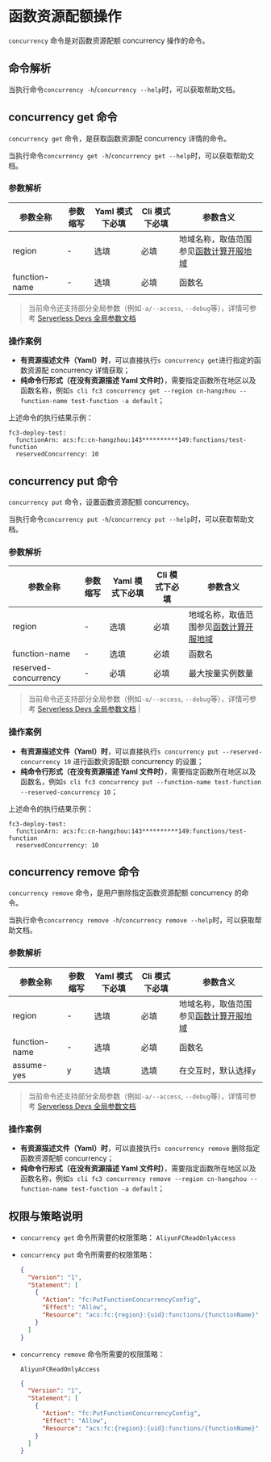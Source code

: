 # 函数资源配额操作

`concurrency` 命令是对函数资源配额 concurrency 操作的命令。

## 命令解析

当执行命令`concurrency -h`/`concurrency --help`时，可以获取帮助文档。

## concurrency get 命令

`concurrency get` 命令，是获取函数资源配 concurrency 详情的命令。

当执行命令`concurrency get -h`/`concurrency get --help`时，可以获取帮助文档。

### 参数解析

| 参数全称      | 参数缩写 | Yaml 模式下必填 | Cli 模式下必填 | 参数含义                                                                                       |
| ------------- | -------- | --------------- | -------------- | ---------------------------------------------------------------------------------------------- |
| region        | -        | 选填            | 必填           | 地域名称，取值范围参见[函数计算开服地域](https://help.aliyun.com/document_detail/2512917.html) |
| function-name | -        | 选填            | 必填           | 函数名                                                                                         |

> 当前命令还支持部分全局参数（例如`-a/--access`, `--debug`等），详情可参考 [Serverless Devs 全局参数文档](../../builtin/index.md)

### 操作案例

- **有资源描述文件（Yaml）时**，可以直接执行`s concurrency get`进行指定的函数资源配 concurrency 详情获取；
- **纯命令行形式（在没有资源描述 Yaml 文件时）**，需要指定函数所在地区以及函数名称，例如`s cli fc3 concurrency get --region cn-hangzhou --function-name test-function -a default`；

上述命令的执行结果示例：

```text
fc3-deploy-test:
  functionArn: acs:fc:cn-hangzhou:143**********149:functions/test-function
  reservedConcurrency: 10
```

## concurrency put 命令

`concurrency put` 命令，设置函数资源配额 concurrency。

当执行命令`concurrency put -h`/`concurrency put --help`时，可以获取帮助文档。

### 参数解析

| 参数全称             | 参数缩写 | Yaml 模式下必填 | Cli 模式下必填 | 参数含义                                                                                       |
| -------------------- | -------- | --------------- | -------------- | ---------------------------------------------------------------------------------------------- |
| region               | -        | 选填            | 必填           | 地域名称，取值范围参见[函数计算开服地域](https://help.aliyun.com/document_detail/2512917.html) |
| function-name        | -        | 选填            | 必填           | 函数名                                                                                         |
| reserved-concurrency | -        | 必填            | 必填           | 最大按量实例数量                                                                               |

> 当前命令还支持部分全局参数（例如`-a/--access`, `--debug`等），详情可参考 [Serverless Devs 全局参数文档](../../builtin/index.md) |

### 操作案例

- **有资源描述文件（Yaml）时**，可以直接执行`s concurrency put --reserved-concurrency 10` 进行函数资源配额 concurrency 的设置；
- **纯命令行形式（在没有资源描述 Yaml 文件时）**，需要指定函数所在地区以及函数名，例如`s cli fc3 concurrency put --function-name test-function --reserved-concurrency 10`；

上述命令的执行结果示例：

```text
fc3-deploy-test:
  functionArn: acs:fc:cn-hangzhou:143**********149:functions/test-function
  reservedConcurrency: 10
```

## concurrency remove 命令

`concurrency remove` 命令，是用户删除指定函数资源配额 concurrency 的命令。

当执行命令`concurrency remove -h`/`concurrency remove --help`时，可以获取帮助文档。

### 参数解析

| 参数全称      | 参数缩写 | Yaml 模式下必填 | Cli 模式下必填 | 参数含义                                                                                       |
| ------------- | -------- | --------------- | -------------- | ---------------------------------------------------------------------------------------------- |
| region        | -        | 选填            | 必填           | 地域名称，取值范围参见[函数计算开服地域](https://help.aliyun.com/document_detail/2512917.html) |
| function-name | -        | 选填            | 必填           | 函数名                                                                                         |
| assume-yes    | y        | 选填            | 选填           | 在交互时，默认选择`y`                                                                          |

> 当前命令还支持部分全局参数（例如`-a/--access`, `--debug`等），详情可参考 [Serverless Devs 全局参数文档](../../builtin/index.md)

### 操作案例

- **有资源描述文件（Yaml）时**，可以直接执行`s concurrency remove` 删除指定函数资源配额 concurrency；
- **纯命令行形式（在没有资源描述 Yaml 文件时）**，需要指定函数所在地区以及函数名称，例如`s cli fc3 concurrency remove --region cn-hangzhou --function-name test-function -a default`；

## 权限与策略说明

- `concurrency get` 命令所需要的权限策略： `AliyunFCReadOnlyAccess`

- `concurrency put` 命令所需要的权限策略：

    ```json
    {
      "Version": "1",
      "Statement": [
        {
          "Action": "fc:PutFunctionConcurrencyConfig",
          "Effect": "Allow",
          "Resource": "acs:fc:{region}:{uid}:functions/{functionName}"
        }
      ]
    }
    ```

- `concurrency remove` 命令所需要的权限策略：

    `AliyunFCReadOnlyAccess`

    ```json
    {
      "Version": "1",
      "Statement": [
        {
          "Action": "fc:PutFunctionConcurrencyConfig",
          "Effect": "Allow",
          "Resource": "acs:fc:{region}:{uid}:functions/{functionName}"
        }
      ]
    }
    ```
